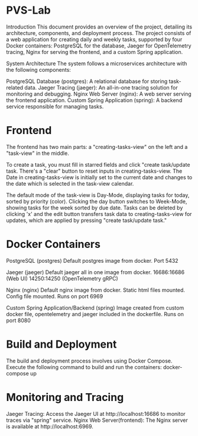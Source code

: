 # PVS-Lab
Introduction
This document provides an overview of the project, detailing its architecture, components, and deployment process. The project consists of a web application for creating daily and weekly tasks, supported by four Docker containers: PostgreSQL for the database, Jaeger for OpenTelemetry tracing, Nginx for serving the frontend, and a custom Spring application.

System Architecture
The system follows a microservices architecture with the following components:

PostgreSQL Database (postgres): A relational database for storing task-related data.
Jaeger Tracing (jaeger): An all-in-one tracing solution for monitoring and debugging.
Nginx Web Server (nginx): A web server serving the frontend application.
Custom Spring Application (spring): A backend service responsible for managing tasks.

# Frontend
The frontend has two main parts: 
a "creating-tasks-view" on the left and 
a "task-view" in the middle. 

To create a task, you must fill in starred fields and click "create task/update task.
There's a "clear" button to reset inputs in creating-tasks-view.
The Date in creating-tasks-view is initially set to the current date and changes to the date which is selected in the task-view calendar.

The default mode of the task-view is Day-Mode, displaying tasks for today, sorted by priority (color).
Clicking the day button switches to Week-Mode, showing tasks for the week sorted by due date.
Tasks can be deleted by clicking 'x' and the edit button transfers task data to creating-tasks-view for updates, which are applied by pressing "create task/update task."

# Docker Containers
PostgreSQL (postgres)
Default postgres image from docker.
Port 5432

Jaeger (jaeger)
Default jaeger all in one image from docker.
16686:16686 (Web UI)
14250:14250 (OpenTelemetry gRPC)

Nginx (nginx)
Default nginx image from docker. Static html files mounted. Config file mounted.
Runs on port 6969

Custom Spring Application/Backend (spring)
Image created from custom docker file, opentelemetry and jaeger included in the dockerfile.
Runs on port 8080

# Build and Deployment
The build and deployment process involves using Docker Compose. Execute the following command to build and run the containers:
docker-compose up

# Monitoring and Tracing
Jaeger Tracing: Access the Jaeger UI at http://localhost:16686 to monitor traces via "spring" service.
Nginx Web Server(frontend): The Nginx server is available at http://localhost:6969.
